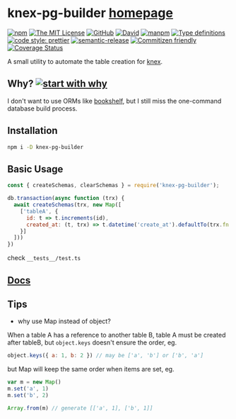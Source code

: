 # knex-pg-builder [homepage](https:///xiechao06.github.io/knex-pg-builder)

[![npm](https://img.shields.io/npm/v/knex-pg-builder.svg?style=flat-square)](https://www.npmjs.org/package/knex-pg-builder)
[![The MIT License](https://img.shields.io/badge/license-MIT-orange.svg?style=flat-square)](http://opensource.org/licenses/MIT)
[![GitHub](https://img.shields.io/github/issues/xiechao06/knex-pg-builder.svg?style=flat-square)](https://github.com/xiechao06/knex-pg-builder/issues)
[![David](https://img.shields.io/david/xiechao06/knex-pg-builder.svg?style=flat-square)](https://david-dm.org/xiechao06/knex-pg-builder)
[![manpm](https://img.shields.io/badge/manpm-compatible-3399ff.svg)](https://github.com/bahmutov/manpm)
[![Type definitions](https://img.shields.io/npm/types/knex-pg-builder.svg)](https://www.typescriptlang.org/)
[![code style: prettier](https://img.shields.io/badge/code_style-prettier-ff69b4.svg?style=flat-square)](https://github.com/prettier/prettier)
[![semantic-release](https://img.shields.io/badge/%20%20%F0%9F%93%A6%F0%9F%9A%80-semantic--release-e10079.svg)](https://github.com/semantic-release/semantic-release)
[![Commitizen friendly](https://img.shields.io/badge/commitizen-friendly-brightgreen.svg)](http://commitizen.github.io/cz-cli/)
[![Coverage Status](https://coveralls.io/repos/github/:userOrOrg/:repoName/badge.svg)](https://coveralls.io/github/xiechao06/knex-pg-builder)

A small utility to automate the table creation for [knex](https://knexjs.org).

## Why? [![start with why](https://img.shields.io/badge/start%20with-why%3F-brightgreen.svg?style=flat)](http://www.ted.com/talks/simon_sinek_how_great_leaders_inspire_action)

I don't want to use ORMs like [bookshelf](https://bookshelfjs.org/), but I
still miss the one-command database build process.

## Installation

```bash
npm i -D knex-pg-builder
```

## Basic Usage

```javascript
const { createSchemas, clearSchemas } = require('knex-pg-builder');

db.transaction(async function (trx) {
  await createSchemas(trx, new Map([
    ['tableA', {
      id: t => t.increments(id),
      created_at: (t, trx) => t.datetime('create_at').defaultTo(trx.fn.now(6))
    }]
  ]))
})
```

check `__tests__/test.ts`

## [Docs](https:///xiechao06.github.io/knex-pg-builder)

## Tips

* why use Map instead of object?

When a table A has a reference to another table B, table A must be created after
tableB, but `object.keys` doesn't ensure the order, eg.

```javascript
object.keys({ a: 1, b: 2 }) // may be ['a', 'b'] or ['b', 'a']
```

but Map will keep the same order when items are set, eg.

```javascript
var m = new Map()
m.set('a', 1)
m.set('b', 2)

Array.from(m) // generate [['a', 1], ['b', 1]]
```
